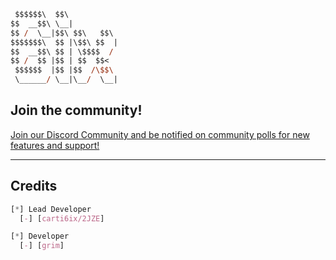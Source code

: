```ps
 $$$$$$\  $$\             
$$  __$$\ \__|          
$$ /  \__|$$\ $$\   $$\ 
$$$$$$$\  $$ |\$$\ $$  |
$$  __$$\ $$ | \$$$$  / 
$$ /  $$ |$$ | $$  $$<  
 $$$$$$  |$$ |$$  /\$$\ 
 \______/ \__|\__/  \__| 
```
                        
## Join the community!

<p align=centre>
   <a href="https://discord.gg/6ixx">Join our Discord Community and be notified on community polls for new features and support!</a>
</p>

------

## Credits

```css
[*] Lead Developer
  [-] [carti6ix/2JZE]

[*] Developer
  [-] [grim]

